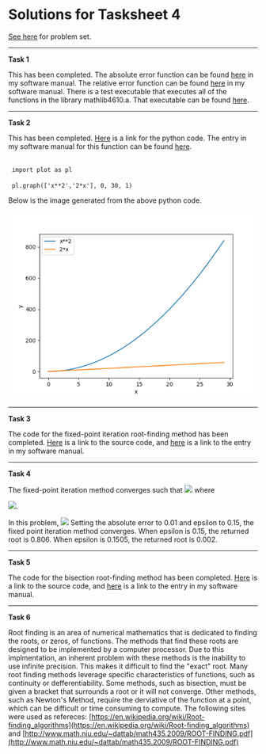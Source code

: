 # Solutions for Tasksheet 4
[See here](https://github.com/jvkoebbe/math4610/blob/master/tasksheets/tasksheet_04/pdf/tasksheet_04.pdf) for problem set.

<hr>

**Task 1**

This has been completed. The absolute error function can be found [here](https://github.com/chazcornwall/math4610/blob/master/software_manual/abserror.md) in my software manual. The relative error function can be found [here](https://github.com/chazcornwall/math4610/blob/master/software_manual/relerror.md) in my software manual. There is a test executable that executes all of the functions in the library mathlib4610.a. That executable can be found [here](https://github.com/chazcornwall/math4610/blob/master/test).

<hr>

**Task 2**

This has been completed. [Here](https://github.com/chazcornwall/math4610/blob/master/src/plotting/plot.py) is a link for the python code. The entry in my software manual for this function can be found [here](https://github.com/chazcornwall/math4610/blob/master/software_manual/graph.md).
<pre><code>
 import plot as pl

 pl.graph(['x**2','2*x'], 0, 30, 1)
</pre></code>
Below is the image generated from the above python code.

![](https://github.com/chazcornwall/math4610/blob/master/src/plotting/Figure_1.png)

<hr>

**Task 3**

The code for the fixed-point iteration root-finding method has been completed. [Here](https://github.com/chazcornwall/math4610/blob/master/src/fixedpoint.cpp) is a link to the source code, and [here](https://github.com/chazcornwall/math4610/blob/master/software_manual/fixedpoint.md) is a link to the entry in my software manual.

<hr>

**Task 4**

The fixed-point iteration method converges such that
<img src="https://render.githubusercontent.com/render/math?math=|g'(x)| \leq 1"> where

<img src="https://render.githubusercontent.com/render/math?math=g(x) = x - \epsilonf(x)">.

In this problem, 
<img src="https://render.githubusercontent.com/render/math?math=g'(x) = 1 - \{epsilon}exp{3x^2} - \{epsilon}6x^2exp{3x^2} - 7\epsilon ">
Setting the absolute error to 0.01 and epsilon to 0.15, the fixed point iteration method converges. When epsilon is 0.15, the returned root is 0.806. When epsilon is 0.1505, the returned root is 0.002.

<hr>

**Task 5**

The code for the bisection root-finding method has been completed. [Here](https://github.com/chazcornwall/math4610/blob/master/src/bisection.cpp) is a link to the source code, and [here](https://github.com/chazcornwall/math4610/blob/master/software_manual/bisection.md) is a link to the entry in my software manual.

<hr>

**Task 6**

Root finding is an area of numerical mathematics that is dedicated to finding the roots, or zeros, of functions. The methods that find these roots are designed to be implemented by a computer processor. Due to this implmentation, an inherent problem with these methods is the inability to use infinite precision. This makes it difficult to find the "exact" root. Many root finding methods leverage specific characteristics of functions, such as continuity or defferentiability. Some methods, such as bisection, must be given a bracket that surrounds a root or it will not converge. Other methods, such as Newton's Method, require the derviative of the function at a point, which can be difficult or time consuming to compute. The following sites were used as refereces: [https://en.wikipedia.org/wiki/Root-finding_algorithms](https://en.wikipedia.org/wiki/Root-finding_algorithms) and [http://www.math.niu.edu/~dattab/math435.2009/ROOT-FINDING.pdf](http://www.math.niu.edu/~dattab/math435.2009/ROOT-FINDING.pdf)
